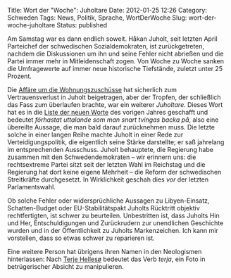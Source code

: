 Title: Wort der "Woche": Juholtare
Date: 2012-01-25 12:26
Category: Schweden
Tags: News, Politik, Sprache, WortDerWoche
Slug: wort-der-woche-juholtare
Status: published

Am Samstag war es dann endlich soweit. Håkan Juholt, seit letzten April
Parteichef der schwedischen Sozialdemokraten, ist zurückgetreten,
nachdem die Diskussionen um ihn und seine Fehler nicht abrießen und die
Partei immer mehr in Mitleidenschaft zogen. Von Woche zu Woche sanken
die Umfragewerte auf immer neue historische Tiefstände, zuletzt unter 25
Prozent.

Die [Affäre um die
Wohnungszuschüsse](http://www.fiket.de/2011/10/12/die-affare-juholt/)
hat sicherlich zum Vertrauensverlust in Juholt beigetragen, aber der
Tropfen, der schließlich das Fass zum überlaufen brachte, war ein
weiterer *Juholtare*. Dieses Wort hat es in die [Liste der neuen
Worte](http://www.sprakradet.se/12509) des vorigen Jahres geschafft und
bedeutet *förhastat uttalande som man snart tvingas backa på*, also eine
übereilte Aussage, die man bald darauf zurücknehmen muss. Die letzte
solche in einer langen Reihe machte Juholt in einer Rede zur
Verteidigungspolitik, die eigentlich seine Stärke darstellte; er saß
jahrelang im entsprechenden Ausschuss. Juholt behauptete, die Regierung
habe zusammen mit den Schwedendemokraten – wir erinnern uns: die
rechtsextreme Partei sitzt seit der letzten Wahl im Reichstag und die
Regierung hat dort keine eigene Mehrheit – die Reform der schwedischen
Streitkräfte durchgesetzt. In Wirklichkeit geschah dies *vor* der
letzten Parlamentswahl.

Ob solche Fehler oder widersprüchliche Aussagen zu Libyen-Einsatz,
Schatten-Budget oder EU-Stabilitätspakt Juholts Rücktritt objektiv
rechtfertigten, ist schwer zu beurteilen. Unbestritten ist, dass Juholts
Hin und Her, Entschuldigungen und Zurückrudern zur unendlichen
Geschichte wurden und in der Öffentlichkeit zu Juholts Markenzeichen.
Ich kann mir vorstellen, dass so etwas schwer zu reparieren ist.

Eine weitere Person hat übrigens ihren Namen in den Neologismen
hinterlassen: Nach [Terje
Hellesø](http://www.fiket.de/2011/09/06/aufruhr-unter-naturfotografen/)
bedeutet das Verb *terja*, ein Foto in betrügerischer Absicht zu
manipulieren.

